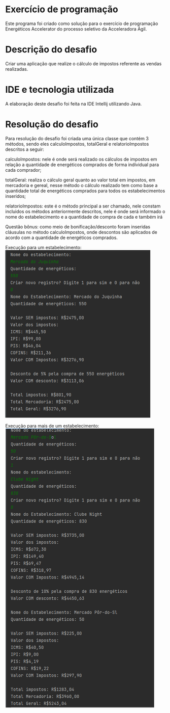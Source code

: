 <h1>Exercício de programação</h1>

Este programa foi criado como solução para o exercício de programação Energéticos Accelerator do processo seletivo da Acceleradora Ágil. 

<h1>Descrição do desafio</h1>

Criar uma aplicação que realize o cálculo de impostos referente as vendas realizadas.

<h1> IDE e tecnologia utilizada </h1>

A elaboração deste desafio foi feita na IDE Intellij utilizando Java.

<h1>Resolução do desafio</h1>

Para resolução do desafio foi criada uma única classe que contém 3 métodos, sendo eles calculoImpostos, totalGeral e relatorioImpostos descritos a seguir:

calculoImpostos: nele é onde será realizado os cálculos de impostos em relação a quantidade de energéticos comprados de forma indívidual para cada comprador;

totalGeral: realiza o cálculo geral quanto ao valor total em impostos, em mercadoria e gereal, nesse método o cálculo realizado tem como base a quantidade total de energéticos comprados para todos os estabelecimentos inseridos;

relatorioImpostos: este é o método principal a ser chamado, nele constam incluidos os métodos anteriormente descritos, nele é onde será informado o nome do estabelecimento e a quantidade de compra de cada e também irá 

Questão bônus: como meio de bonificação/desconto foram inseridas cláusulas no método calculoImpostos, onde descontos são aplicados de acordo com a quantidade de energéticos comprados.


Execução para um estabelecimento:
![compra de um estabelecimento](imagens/imagem1.png)

Execução para mais de um estabelecimento:
![Compra de mais de um estabeleciomento](imagens/imagem2.png)
